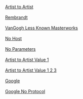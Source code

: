<br><br>
[Artist to Artist](artheistpuzzle://open?gallery_id=artist_to_artist_1)
<br><br>
[Rembrandt](artheistpuzzle://open?gallery_id=rembrandt_1)
<br><br>
[VanGogh Less Known Masterworks](artheistpuzzle://open?gallery_id=VanGogh_LessKnownMasterworks)
<br><br>
[No Host](artheistpuzzle://)
<br><br>
[No Parameters](artheistpuzzle://open)
<br><br>
[Artist to Artist Value 1](artheistpuzzle://open?gallery_id=artist_to_artist_1&v1=test_value1)
<br><br>
[Artist to Artist Value 1 2 3](artheistpuzzle://open?gallery_id=artist_to_artist_1&v1=test_value1&v2=test_value2&v3=test_value3)
<br><br>
[Google](com.googleusercontent.apps.1031742118575-gmeo1va4bupcmft9m188qmktjftomhf8://)
<br><br>
[Google No Protocol](com.googleusercontent.apps.1031742118575-gmeo1va4bupcmft9m188qmktjftomhf8)
<br><br>
